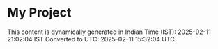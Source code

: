 # My Project

This content is dynamically generated in Indian Time (IST): 2025-02-11 21:02:04 IST
Converted to UTC: 2025-02-11 15:32:04 UTC
